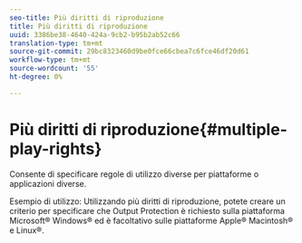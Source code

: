 ```yaml
---
seo-title: Più diritti di riproduzione
title: Più diritti di riproduzione
uuid: 3386be38-4640-424a-9cb2-b95b2ab52c66
translation-type: tm+mt
source-git-commit: 29bc8323460d9be0fce66cbea7c6fce46df20d61
workflow-type: tm+mt
source-wordcount: '55'
ht-degree: 0%

---
```



# Più diritti di riproduzione{#multiple-play-rights}

Consente di specificare regole di utilizzo diverse per piattaforme o applicazioni diverse.

Esempio di utilizzo: Utilizzando più diritti di riproduzione, potete creare un criterio per specificare che Output Protection è richiesto sulla piattaforma Microsoft® Windows® ed è facoltativo sulle piattaforme Apple® Macintosh® e Linux®.
